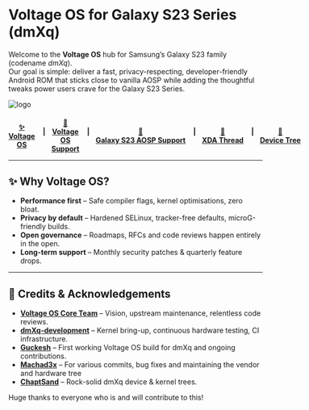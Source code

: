 # Voltage OS for **Galaxy S23 Series** (dmXq)

Welcome to the **Voltage OS** hub for Samsung’s Galaxy S23 family (codename *dmXq*).  
Our goal is simple: deliver a fast, privacy-respecting, developer-friendly Android ROM that sticks close to vanilla AOSP while adding the thoughtful tweaks power users crave for the Galaxy S23 Series.

![logo](https://github.com/user-attachments/assets/eaf8172a-cc56-48af-9378-c68c17eeea2c)

<h4 align="center">
<span style="display:inline-flex; align-items:center; gap:12px;">
  <a href="https://github.com/VoltageOS" target="_blank" rel="noopener noreferrer">
   ✨ Voltage OS
  </a>
 &nbsp|&nbsp
   <a href="https://t.me/VoltageOS" target="_blank" rel="noopener noreferrer">
    💬 Voltage OS Support
  </a>
  &nbsp|&nbsp
   <a href="https://t.me/s23_aosp_updates" target="_blank" rel="noopener noreferrer">
   💬 Galaxy&nbsp;S23&nbsp;AOSP&nbsp;Support
  </a>
  &nbsp|&nbsp
   <a href="https://xdaforums.com/t/rom-official-15-voltageos-galaxy-s23-series-dmxq.4714438/" target="_blank" rel="noopener noreferrer">
   💬 XDA&nbsp;Thread
  </a>
  &nbsp|&nbsp
  <a href="https://github.com/dmXq-development" target="_blank" rel="noopener noreferrer">
   🚀 Device&nbsp;Tree
  </a>
   </a>
</span>
  
---

## ✨ Why Voltage OS?

- **Performance first** – Safe compiler flags, kernel optimisations, zero bloat.  
- **Privacy by default** – Hardened SELinux, tracker-free defaults, microG-friendly builds.  
- **Open governance** – Roadmaps, RFCs and code reviews happen entirely in the open.  
- **Long-term support** – Monthly security patches & quarterly feature drops.

---

## 🙌 Credits & Acknowledgements

- <a href="https://github.com/VoltageOS">**Voltage OS Core Team**</a> – Vision, upstream maintenance, relentless code reviews. 
- <a href="https://github.com/dmXq-development">**dmXq-development**</a> – Kernel bring-up, continuous hardware testing, CI infrastructure. 
- <a href="https://github.com/guckesh">**Guckesh**</a> – First working Voltage OS build for dmXq and ongoing contributions.
- <a href="https://github.com/Machad3x">**Machad3x**</a> – For various commits, bug fixes and maintaining the vendor and hardware tree
- <a href="https://github.com/chaptsand">**ChaptSand**</a> – Rock-solid dmXq device & kernel trees.

Huge thanks to everyone who is and will contribute to this!
